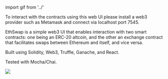 import gif from '../'

To interact with the contracts using this web UI please install a web3 provider such as Metamask and connect via localhost port 7545.

EthSwap is a simple web3 UI that enables interaction with two smart contracts: one being an ERC-20 altcoin, and the other an exchange contract that facilitates swaps between Ethereum and itself, and vice versa.

Built using Solidity, Web3, Truffle, Ganache, and React.

Tested with Mocha/Chai.

<img src={https://i.imgur.com/dupqZyN.gif} />

